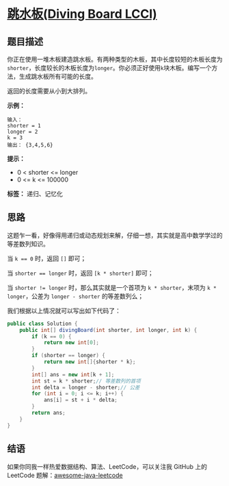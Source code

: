 # [跳水板(Diving Board LCCI)][title]

## 题目描述

你正在使用一堆木板建造跳水板。有两种类型的木板，其中长度较短的木板长度为`shorter`，长度较长的木板长度为`longer`。你必须正好使用`k`块木板。编写一个方法，生成跳水板所有可能的长度。

返回的长度需要从小到大排列。

**示例：**

```
输入：
shorter = 1
longer = 2
k = 3
输出： {3,4,5,6}
```

**提示：**

*   0 < shorter <= longer
*   0 <= k <= 100000

**标签：** 递归、记忆化


## 思路

这题乍一看，好像得用递归或动态规划来解，仔细一想，其实就是高中数学学过的等差数列知识。

当 `k == 0` 时，返回 `[]` 即可；

当 `shorter == longer` 时，返回 `[k * shorter]` 即可；

当 `shorter != longer` 时，那么其实就是一个首项为 `k * shorter`，末项为 `k * longer`，公差为 `longer - shorter` 的等差数列么；

我们根据以上情况就可以写出如下代码了：


```java
public class Solution {
    public int[] divingBoard(int shorter, int longer, int k) {
        if (k == 0) {
            return new int[0];
        }
        if (shorter == longer) {
            return new int[]{shorter * k};
        }
        int[] ans = new int[k + 1];
        int st = k * shorter;// 等差数列的首项
        int delta = longer - shorter;// 公差
        for (int i = 0; i <= k; i++) {
            ans[i] = st + i * delta;
        }
        return ans;
    }
}
```


## 结语

如果你同我一样热爱数据结构、算法、LeetCode，可以关注我 GitHub 上的 LeetCode 题解：[awesome-java-leetcode][ajl]



[title]: https://leetcode-cn.com/problems/diving-board-lcci
[ajl]: https://github.com/Blankj/awesome-java-leetcode

